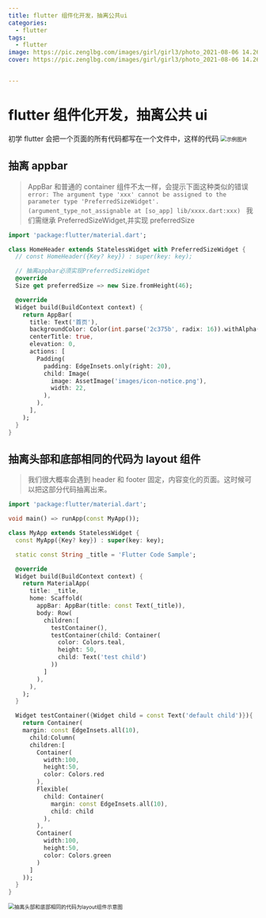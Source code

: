 ```yaml
---
title: flutter 组件化开发，抽离公共ui
categories:
  - flutter
tags:
  - flutter
image: https://pic.zenglbg.com/images/girl/girl3/photo_2021-08-06 14.26.53.jpeg
cover: https://pic.zenglbg.com/images/girl/girl3/photo_2021-08-06 14.26.53.jpeg


---
```


# flutter 组件化开发，抽离公共 ui

初学 flutter 会把一个页面的所有代码都写在一个文件中，这样的代码
<img src="https://pic.zenglbg.com/images/flutter/2021-07-28 22.25.38.jpg" alt="示例图片" style="zoom:75%;" />

## 抽离 appbar

> AppBar 和普通的 container 组件不太一样，会提示下面这种类似的错误
> `error: The argument type 'xxx' cannot be assigned to the parameter type 'PreferredSizeWidget'. (argument_type_not_assignable at [so_app] lib/xxxx.dart:xxx) `
> 我们需继承 PreferredSizeWidget,并实现 preferredSize

```dart
import 'package:flutter/material.dart';

class HomeHeader extends StatelessWidget with PreferredSizeWidget {
  // const HomeHeader({Key? key}) : super(key: key);

  // 抽离appbar必须实现PreferredSizeWidget
  @override
  Size get preferredSize => new Size.fromHeight(46);

  @override
  Widget build(BuildContext context) {
    return AppBar(
      title: Text('首页'),
      backgroundColor: Color(int.parse('2c375b', radix: 16)).withAlpha(255),
      centerTitle: true,
      elevation: 0,
      actions: [
        Padding(
          padding: EdgeInsets.only(right: 20),
          child: Image(
            image: AssetImage('images/icon-notice.png'),
            width: 22,
          ),
        ),
      ],
    );
  }
}
```

## 抽离头部和底部相同的代码为 layout 组件

> 我们很大概率会遇到 header 和 footer 固定，内容变化的页面。这时候可以把这部分代码抽离出来。

```dart
import 'package:flutter/material.dart';

void main() => runApp(const MyApp());

class MyApp extends StatelessWidget {
  const MyApp({Key? key}) : super(key: key);

  static const String _title = 'Flutter Code Sample';

  @override
  Widget build(BuildContext context) {
    return MaterialApp(
      title: _title,
      home: Scaffold(
        appBar: AppBar(title: const Text(_title)),
        body: Row(
          children:[
            testContainer(),
            testContainer(child: Container(
              color: Colors.teal,
              height: 50,
              child: Text('test child')
            ))
          ]
        ),
      ),
    );
  }

  Widget testContainer({Widget child = const Text('default child')}){
    return Container(
    margin: const EdgeInsets.all(10),
      child:Column(
      children:[
        Container(
          width:100,
          height:50,
          color: Colors.red
        ),
        Flexible(
          child: Container(
            margin: const EdgeInsets.all(10),
            child: child
          ),
        ),
        Container(
          width:100,
          height:50,
          color: Colors.green
        )
      ]
    ));
  }
}
```

<img src="https://pic.zenglbg.com/images/flutter/2021-07-28 22.47.11.jpg" alt="抽离头部和底部相同的代码为layout组件示意图" style="zoom:75%;" />
